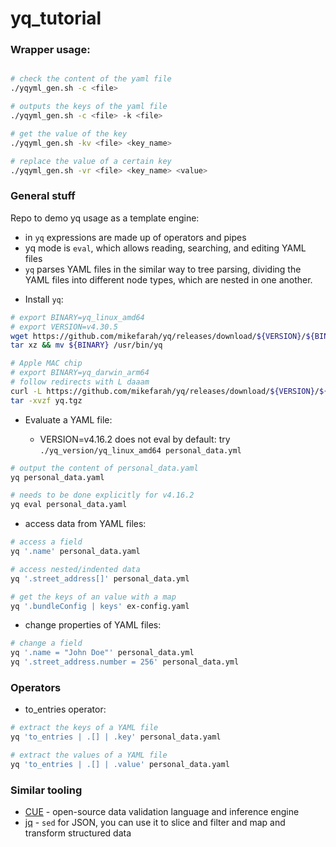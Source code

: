 # yq_tutorial

### Wrapper usage:

```bash

# check the content of the yaml file
./yqyml_gen.sh -c <file>

# outputs the keys of the yaml file
./yqyml_gen.sh -c <file> -k <file>

# get the value of the key
./yqyml_gen.sh -kv <file> <key_name>

# replace the value of a certain key
./yqyml_gen.sh -vr <file> <key_name> <value>
```

### General stuff
Repo to demo yq usage as a template engine:
- in `yq` expressions are made up of operators and pipes
- yq mode is `eval`, which allows reading, searching, and editing YAML files
- `yq` parses YAML files in the similar way to tree parsing, dividing the YAML files into different node types, which are nested in one another.

* Install `yq`:
```bash
# export BINARY=yq_linux_amd64
# export VERSION=v4.30.5
wget https://github.com/mikefarah/yq/releases/download/${VERSION}/${BINARY}.tar.gz -O - |\
tar xz && mv ${BINARY} /usr/bin/yq

# Apple MAC chip 
# export BINARY=yq_darwin_arm64
# follow redirects with L daaam
curl -L https://github.com/mikefarah/yq/releases/download/${VERSION}/${BINARY}.tar.gz --output yq.tgz
tar -xvzf yq.tgz
```

* Evaluate a YAML file:

    * VERSION=v4.16.2 does not eval by default: try `./yq_version/yq_linux_amd64 personal_data.yml`
```bash
# output the content of personal_data.yaml
yq personal_data.yaml

# needs to be done explicitly for v4.16.2
yq eval personal_data.yaml 
```

* access data from YAML files:
```bash
# access a field
yq '.name' personal_data.yaml

# access nested/indented data
yq '.street_address[]' personal_data.yml

# get the keys of an value with a map
yq '.bundleConfig | keys' ex-config.yaml
```

* change properties of YAML files:
```bash
# change a field
yq '.name = "John Doe"' personal_data.yml
yq '.street_address.number = 256' personal_data.yml
```
### Operators

* to_entries operator:

```bash
# extract the keys of a YAML file
yq 'to_entries | .[] | .key' personal_data.yaml

# extract the values of a YAML file
yq 'to_entries | .[] | .value' personal_data.yaml
```
### Similar tooling

* [CUE](https://cuelang.org/docs/about/) - open-source data validation language and inference engine
* [jq](https://stedolan.github.io/jq/tutorial/) -  `sed` for JSON, you can use it to slice and filter and map and transform structured data